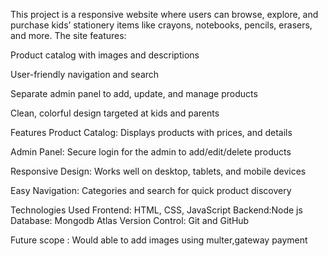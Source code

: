 This project is a responsive website where users can browse, explore, and purchase kids’ stationery items like crayons, notebooks, pencils, erasers, and more. The site features:

Product catalog with images and descriptions

User-friendly navigation and search

Separate admin panel to add, update, and manage products

Clean, colorful design targeted at kids and parents

Features
Product Catalog: Displays products with  prices, and details

Admin Panel: Secure login for the admin to add/edit/delete products

Responsive Design: Works well on desktop, tablets, and mobile devices

Easy Navigation: Categories and search for quick product discovery

Technologies Used
Frontend: HTML, CSS, JavaScript
Backend:Node js
Database: Mongodb Atlas
Version Control: Git and GitHub

Future scope : Would able to add images using multer,gateway payment 

